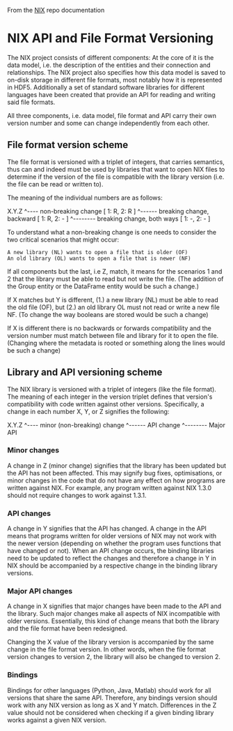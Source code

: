 From the [NIX](https://github.com/G-Node/nix/blob/master/docs/versioning.md) repo documentation

# NIX API and File Format Versioning

The NIX project consists of different components: At the core of it is the data model, i.e. the description of the entities and their connection and relationships. The NIX project also specifies how this data model is saved to on-disk storage in different file formats, most notably how it is represented in HDF5. Additionally a set of standard software libraries for different languages have been created that provide an API for reading and writing said file formats.

All three components, i.e. data model, file format and API carry their own version number and some can change independently from each other.

## File format version scheme

The file format is versioned with a triplet of integers, that carries semantics, thus can and indeed must be used by libraries that want to open NIX files to determine if the version of the file is compatible with the library version (i.e. the file can be read or written to).

The meaning of the individual numbers are as follows:

X.Y.Z
    ^---- non-breaking change        [ 1: R, 2: R ]
  ^------ breaking change, backward  [ 1: R, 2: - ]
^-------- breaking change, both ways [ 1: -, 2: - ]

To understand what a non-breaking change is one needs to consider the two critical scenarios that might occur:

    A new library (NL) wants to open a file that is older (OF)
    An old library (OL) wants to open a file that is newer (NF)

If all components but the last, i.e Z, match, it means for the scenarios 1 and 2 that the library must be able to read but not write the file. (The addition of the Group entity or the DataFrame entity would be such a change.)

If X matches but Y is different, (1.) a new library (NL) must be able to read the old file (OF), but (2.) an old library OL must not read or write a new file NF. (To change the way booleans are stored would be such a change)

If X is different there is no backwards or forwards compatibility and the version number must match between file and library for it to open the file. (Changing where the metadata is rooted or something along the lines would be such a change)

## Library and API versioning scheme

The NIX library is versioned with a triplet of integers (like the file format). The meaning of each integer in the version triplet defines that version's compatibility with code written against other versions. Specifically, a change in each number X, Y, or Z signifies the following:

X.Y.Z
    ^---- minor (non-breaking) change
  ^------ API change
^-------- Major API

### Minor changes

A change in Z (minor change) signifies that the library has been updated but the API has not been affected. This may signify bug fixes, optimisations, or minor changes in the code that do not have any effect on how programs are written against NIX. For example, any program written against NIX 1.3.0 should not require changes to work against 1.3.1.

### API changes

A change in Y signifies that the API has changed. A change in the API means that programs written for older versions of NIX may not work with the newer version (depending on whether the program uses functions that have changed or not). When an API change occurs, the binding libraries need to be updated to reflect the changes and therefore a change in Y in NIX should be accompanied by a respective change in the binding library versions.

### Major API changes

A change in X signifies that major changes have been made to the API and the library. Such major changes make all aspects of NIX incompatible with older versions. Essentially, this kind of change means that both the library and the file format have been redesigned.

Changing the X value of the library version is accompanied by the same change in the file format version. In other words, when the file format version changes to version 2, the library will also be changed to version 2.

### Bindings

Bindings for other languages (Python, Java, Matlab) should work for all versions that share the same API. Therefore, any bindings version should work with any NIX version as long as X and Y match. Differences in the Z value should not be considered when checking if a given binding library works against a given NIX version.
